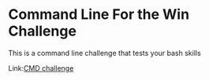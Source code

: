 # Command Line For the Win Challenge

This is a command line challenge that tests your bash skills

Link:[CMD challenge]("https://cmdchallenge.com/")
